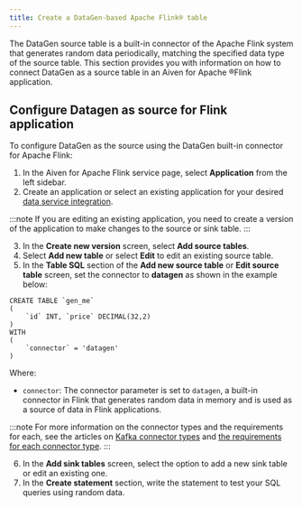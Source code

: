 ```yaml
---
title: Create a DataGen-based Apache Flink® table
---
```


The DataGen source table is a built-in connector of the Apache Flink
system that generates random data periodically, matching the specified
data type of the source table. This section provides you with
information on how to connect DataGen as a source table in an Aiven for
Apache ®Flink application.

## Configure Datagen as source for Flink application

To configure DataGen as the source using the DataGen built-in connector
for Apache Flink:

1.  In the Aiven for Apache Flink service page, select **Application**
    from the left sidebar.
2.  Create an application or select an existing application for your
    desired
    [data service integration](/docs/products/flink/howto/create-integration).

:::note
If you are editing an existing application, you need to create a
version of the application to make changes to the source or sink table.
:::

3.  In the **Create new version** screen, select **Add source tables**.
4.  Select **Add new table** or select **Edit** to edit an
    existing source table.
5.  In the **Table SQL** section of the **Add new source table** or
    **Edit source table** screen, set the connector to **datagen** as
    shown in the example below:

```
CREATE TABLE `gen_me`
(
    `id` INT, `price` DECIMAL(32,2)
)
WITH
(
    `connector` = 'datagen'
)
```

Where:

-   `connector`: The connector parameter is set to `datagen`, a built-in
    connector in Flink that generates random data in memory and is used
    as a source of data in Flink applications.

:::note
For more information on the connector types and the requirements for
each, see the articles on
[Kafka connector types](/docs/products/flink/concepts/kafka-connectors) and
[the requirements for each connector type](/docs/products/flink/concepts/kafka-connector-requirements).
:::

6.  In the **Add sink tables** screen, select the option to add a new
    sink table or edit an existing one.
7.  In the **Create statement** section, write the statement to test
    your SQL queries using random data.
